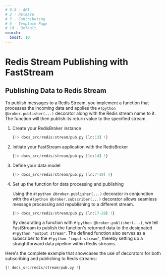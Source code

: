 ```yaml
---
# 0.5 - API
# 2 - Release
# 3 - Contributing
# 5 - Template Page
# 10 - Default
search:
  boost: 10
---
```


# Redis Stream Publishing with FastStream

## Publishing Data to Redis Stream

To publish messages to a Redis Stream, you implement a function that processes the incoming data and applies the `#!python @broker.publisher(...)` decorator along with the Redis stream name to it. The function will then publish its return value to the specified stream.

1. Create your RedisBroker instance

    ```python linenums="1"
    {!> docs_src/redis/stream/pub.py [ln:13] !}
    ```

1. Initiate your FastStream application with the RedisBroker

    ```python linenums="1"
    {!> docs_src/redis/stream/pub.py [ln:14] !}
    ```

1. Define your data model

    ```python linenums="1"
    {!> docs_src/redis/stream/pub.py [ln:7-10] !}
    ```

1. Set up the function for data processing and publishing

    Using the `#!python @broker.publisher(...)` decorator in conjunction with the `#!python @broker.subscriber(...)` decorator allows seamless message processing and republishing to a different stream.

    ```python linenums="1"
    {!> docs_src/redis/stream/pub.py [ln:17-20] !}
    ```

    By decorating a function with `#!python @broker.publisher(...)`, we tell FastStream to publish the function's returned data to the designated `#!python "output stream"`. The defined function also serves as a subscriber to the `#!python "input-stream"`, thereby setting up a straightforward data pipeline within Redis streams.

Here's the complete example that showcases the use of decorators for both subscribing and publishing to Redis streams:

```python linenums="1"
{! docs_src/redis/stream/pub.py !}
```
